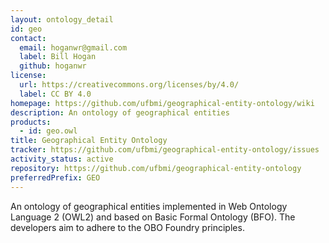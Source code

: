 ```yaml
---
layout: ontology_detail
id: geo
contact:
  email: hoganwr@gmail.com
  label: Bill Hogan
  github: hoganwr
license:
  url: https://creativecommons.org/licenses/by/4.0/
  label: CC BY 4.0
homepage: https://github.com/ufbmi/geographical-entity-ontology/wiki
description: An ontology of geographical entities
products:
  - id: geo.owl
title: Geographical Entity Ontology
tracker: https://github.com/ufbmi/geographical-entity-ontology/issues
activity_status: active
repository: https://github.com/ufbmi/geographical-entity-ontology
preferredPrefix: GEO
---
```


An ontology of geographical entities implemented in Web Ontology Language 2 (OWL2) and based on Basic Formal Ontology (BFO). The developers aim to adhere to the OBO Foundry principles.
